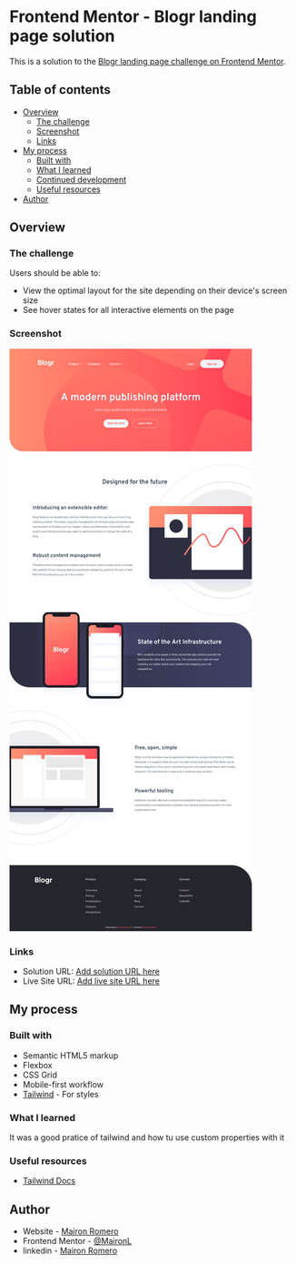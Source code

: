 # Frontend Mentor - Blogr landing page solution

This is a solution to the [Blogr landing page challenge on Frontend Mentor](https://www.frontendmentor.io/challenges/blogr-landing-page-EX2RLAApP).

## Table of contents

- [Overview](#overview)
  - [The challenge](#the-challenge)
  - [Screenshot](#screenshot)
  - [Links](#links)
- [My process](#my-process)
  - [Built with](#built-with)
  - [What I learned](#what-i-learned)
  - [Continued development](#continued-development)
  - [Useful resources](#useful-resources)
- [Author](#author)

## Overview

### The challenge

Users should be able to:

- View the optimal layout for the site depending on their device's screen size
- See hover states for all interactive elements on the page

### Screenshot

![](/images/screenshotDesktop.png)

### Links

- Solution URL: [Add solution URL here](https://www.frontendmentor.io/solutions/responsive-langing-page-using-tailwind-TrWYfUldH)
- Live Site URL: [Add live site URL here](https://blogr-landing-page-main-ml.netlify.app)

## My process

### Built with

- Semantic HTML5 markup
- Flexbox
- CSS Grid
- Mobile-first workflow
- [Tailwind](https://tailwindcss.com/) - For styles

### What I learned

It was a good pratice of tailwind and how tu use custom properties with it

### Useful resources

- [Tailwind Docs](https://tailwindcss.com/docs/configuration)

## Author

- Website - [Mairon Romero](https://mairon-romero.netlify.app/)
- Frontend Mentor - [@MaironL](https://www.frontendmentor.io/profile/MaironL)
- linkedin - [Mairon Romero](https://www.linkedin.com/in/maironromero)
